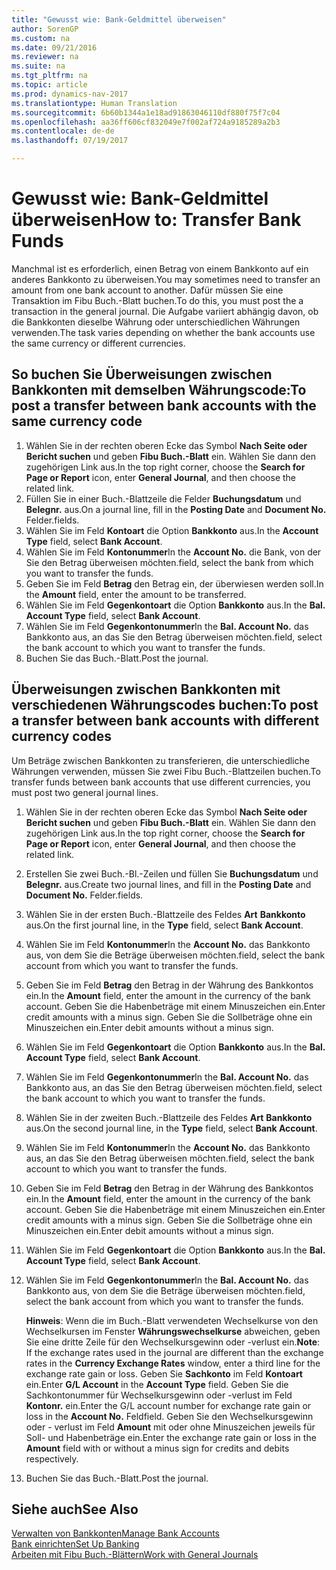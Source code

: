 ```yaml
---
title: "Gewusst wie: Bank-Geldmittel überweisen"
author: SorenGP
ms.custom: na
ms.date: 09/21/2016
ms.reviewer: na
ms.suite: na
ms.tgt_pltfrm: na
ms.topic: article
ms.prod: dynamics-nav-2017
ms.translationtype: Human Translation
ms.sourcegitcommit: 6b60b1344a1e18ad91863046110df880f75f7c04
ms.openlocfilehash: aa36ff606cf832049e7f002af724a9185289a2b3
ms.contentlocale: de-de
ms.lasthandoff: 07/19/2017

---
```


# <a name="how-to-transfer-bank-funds"></a><span data-ttu-id="0755d-102">Gewusst wie: Bank-Geldmittel überweisen</span><span class="sxs-lookup"><span data-stu-id="0755d-102">How to: Transfer Bank Funds</span></span>
<span data-ttu-id="0755d-103">Manchmal ist es erforderlich, einen Betrag von einem Bankkonto auf ein anderes Bankkonto zu überweisen.</span><span class="sxs-lookup"><span data-stu-id="0755d-103">You may sometimes need to transfer an amount from one bank account to another.</span></span> <span data-ttu-id="0755d-104">Dafür müssen Sie eine Transaktion im Fibu Buch.-Blatt buchen.</span><span class="sxs-lookup"><span data-stu-id="0755d-104">To do this, you must post the a transaction in the general journal.</span></span> <span data-ttu-id="0755d-105">Die Aufgabe variiert abhängig davon, ob die Bankkonten dieselbe Währung oder unterschiedlichen Währungen verwenden.</span><span class="sxs-lookup"><span data-stu-id="0755d-105">The task varies depending on whether the bank accounts use the same currency or different currencies.</span></span>

## <a name="to-post-a-transfer-between-bank-accounts-with-the-same-currency-code"></a><span data-ttu-id="0755d-106">So buchen Sie Überweisungen zwischen Bankkonten mit demselben Währungscode:</span><span class="sxs-lookup"><span data-stu-id="0755d-106">To post a transfer between bank accounts with the same currency code</span></span>
1. <span data-ttu-id="0755d-107">Wählen Sie in der rechten oberen Ecke das Symbol **Nach Seite oder Bericht suchen** und geben **Fibu Buch.-Blatt** ein. Wählen Sie dann den zugehörigen Link aus.</span><span class="sxs-lookup"><span data-stu-id="0755d-107">In the top right corner, choose the **Search for Page or Report** icon, enter **General Journal**, and then choose the related link.</span></span>
2. <span data-ttu-id="0755d-108">Füllen Sie in einer Buch.-Blattzeile die Felder **Buchungsdatum** und **Belegnr.** aus.</span><span class="sxs-lookup"><span data-stu-id="0755d-108">On a journal line, fill in the **Posting Date** and **Document No.**</span></span> <span data-ttu-id="0755d-109">Felder.</span><span class="sxs-lookup"><span data-stu-id="0755d-109">fields.</span></span>
3. <span data-ttu-id="0755d-110">Wählen Sie im Feld **Kontoart** die Option **Bankkonto** aus.</span><span class="sxs-lookup"><span data-stu-id="0755d-110">In the **Account Type** field, select **Bank Account**.</span></span>
4. <span data-ttu-id="0755d-111">Wählen Sie im Feld **Kontonummer**</span><span class="sxs-lookup"><span data-stu-id="0755d-111">In the **Account No.**</span></span> <span data-ttu-id="0755d-112">die Bank, von der Sie den Betrag überweisen möchten.</span><span class="sxs-lookup"><span data-stu-id="0755d-112">field, select the bank from which you want to transfer the funds.</span></span>
5. <span data-ttu-id="0755d-113">Geben Sie im Feld **Betrag** den Betrag ein, der überwiesen werden soll.</span><span class="sxs-lookup"><span data-stu-id="0755d-113">In the **Amount** field, enter the amount to be transferred.</span></span>
6. <span data-ttu-id="0755d-114">Wählen Sie im Feld **Gegenkontoart** die Option **Bankkonto** aus.</span><span class="sxs-lookup"><span data-stu-id="0755d-114">In the **Bal. Account Type** field, select **Bank Account**.</span></span>
7. <span data-ttu-id="0755d-115">Wählen Sie im Feld **Gegenkontonummer**</span><span class="sxs-lookup"><span data-stu-id="0755d-115">In the **Bal. Account No.**</span></span> <span data-ttu-id="0755d-116">das Bankkonto aus, an das Sie den Betrag überweisen möchten.</span><span class="sxs-lookup"><span data-stu-id="0755d-116">field, select the bank account to which you want to transfer the funds.</span></span>
8. <span data-ttu-id="0755d-117">Buchen Sie das Buch.-Blatt.</span><span class="sxs-lookup"><span data-stu-id="0755d-117">Post the journal.</span></span>

## <a name="to-post-a-transfer-between-bank-accounts-with-different-currency-codes"></a><span data-ttu-id="0755d-118">Überweisungen zwischen Bankkonten mit verschiedenen Währungscodes buchen:</span><span class="sxs-lookup"><span data-stu-id="0755d-118">To post a transfer between bank accounts with different currency codes</span></span>
<span data-ttu-id="0755d-119">Um Beträge zwischen Bankkonten zu transferieren, die unterschiedliche Währungen verwenden, müssen Sie zwei Fibu Buch.-Blattzeilen buchen.</span><span class="sxs-lookup"><span data-stu-id="0755d-119">To transfer funds between bank accounts that use different currencies, you must post two general journal lines.</span></span>

1. <span data-ttu-id="0755d-120">Wählen Sie in der rechten oberen Ecke das Symbol **Nach Seite oder Bericht suchen** und geben **Fibu Buch.-Blatt** ein. Wählen Sie dann den zugehörigen Link aus.</span><span class="sxs-lookup"><span data-stu-id="0755d-120">In the top right corner, choose the **Search for Page or Report** icon, enter **General Journal**, and then choose the related link.</span></span>
2. <span data-ttu-id="0755d-121">Erstellen Sie zwei Buch.-Bl.-Zeilen und füllen Sie **Buchungsdatum** und **Belegnr.** aus.</span><span class="sxs-lookup"><span data-stu-id="0755d-121">Create two journal lines, and fill in the **Posting Date** and **Document No.**</span></span> <span data-ttu-id="0755d-122">Felder.</span><span class="sxs-lookup"><span data-stu-id="0755d-122">fields.</span></span>
3. <span data-ttu-id="0755d-123">Wählen Sie in der ersten Buch.-Blattzeile des Feldes **Art** **Bankkonto** aus.</span><span class="sxs-lookup"><span data-stu-id="0755d-123">On the first journal line, in the **Type** field, select **Bank Account**.</span></span>
4. <span data-ttu-id="0755d-124">Wählen Sie im Feld **Kontonummer**</span><span class="sxs-lookup"><span data-stu-id="0755d-124">In the **Account No.**</span></span> <span data-ttu-id="0755d-125">das Bankkonto aus, von dem Sie die Beträge überweisen möchten.</span><span class="sxs-lookup"><span data-stu-id="0755d-125">field, select the bank account from which you want to transfer the funds.</span></span>
5. <span data-ttu-id="0755d-126">Geben Sie im Feld **Betrag** den Betrag in der Währung des Bankkontos ein.</span><span class="sxs-lookup"><span data-stu-id="0755d-126">In the **Amount** field, enter the amount in the currency of the bank account.</span></span> <span data-ttu-id="0755d-127">Geben Sie die Habenbeträge mit einem Minuszeichen ein.</span><span class="sxs-lookup"><span data-stu-id="0755d-127">Enter credit amounts with a minus sign.</span></span> <span data-ttu-id="0755d-128">Geben Sie die Sollbeträge ohne ein Minuszeichen ein.</span><span class="sxs-lookup"><span data-stu-id="0755d-128">Enter debit amounts without a minus sign.</span></span>
6. <span data-ttu-id="0755d-129">Wählen Sie im Feld **Gegenkontoart** die Option **Bankkonto** aus.</span><span class="sxs-lookup"><span data-stu-id="0755d-129">In the **Bal. Account Type** field, select **Bank Account**.</span></span>
7. <span data-ttu-id="0755d-130">Wählen Sie im Feld **Gegenkontonummer**</span><span class="sxs-lookup"><span data-stu-id="0755d-130">In the **Bal. Account No.**</span></span> <span data-ttu-id="0755d-131">das Bankkonto aus, an das Sie den Betrag überweisen möchten.</span><span class="sxs-lookup"><span data-stu-id="0755d-131">field, select the bank account to which you want to transfer the funds.</span></span>
8. <span data-ttu-id="0755d-132">Wählen Sie in der zweiten Buch.-Blattzeile des Feldes **Art** **Bankkonto** aus.</span><span class="sxs-lookup"><span data-stu-id="0755d-132">On the second journal line, in the **Type** field, select **Bank Account**.</span></span>
9. <span data-ttu-id="0755d-133">Wählen Sie im Feld **Kontonummer**</span><span class="sxs-lookup"><span data-stu-id="0755d-133">In the **Account No.**</span></span> <span data-ttu-id="0755d-134">das Bankkonto aus, an das Sie den Betrag überweisen möchten.</span><span class="sxs-lookup"><span data-stu-id="0755d-134">field, select the bank account to which you want to transfer the funds.</span></span>
10. <span data-ttu-id="0755d-135">Geben Sie im Feld **Betrag** den Betrag in der Währung des Bankkontos ein.</span><span class="sxs-lookup"><span data-stu-id="0755d-135">In the **Amount** field, enter the amount in the currency of the bank account.</span></span> <span data-ttu-id="0755d-136">Geben Sie die Habenbeträge mit einem Minuszeichen ein.</span><span class="sxs-lookup"><span data-stu-id="0755d-136">Enter credit amounts with a minus sign.</span></span> <span data-ttu-id="0755d-137">Geben Sie die Sollbeträge ohne ein Minuszeichen ein.</span><span class="sxs-lookup"><span data-stu-id="0755d-137">Enter debit amounts without a minus sign.</span></span>
11. <span data-ttu-id="0755d-138">Wählen Sie im Feld **Gegenkontoart** die Option **Bankkonto** aus.</span><span class="sxs-lookup"><span data-stu-id="0755d-138">In the **Bal. Account Type** field, select **Bank Account**.</span></span>  
12. <span data-ttu-id="0755d-139">Wählen Sie im Feld **Gegenkontonummer**</span><span class="sxs-lookup"><span data-stu-id="0755d-139">In the **Bal. Account No.**</span></span> <span data-ttu-id="0755d-140">das Bankkonto aus, von dem Sie die Beträge überweisen möchten.</span><span class="sxs-lookup"><span data-stu-id="0755d-140">field, select the bank account from which you want to transfer the funds.</span></span>

    <span data-ttu-id="0755d-141">**Hinweis**: Wenn die im Buch.-Blatt verwendeten Wechselkurse von den Wechselkursen im Fenster **Währungswechselkurse** abweichen, geben Sie eine dritte Zeile für den Wechselkursgewinn oder -verlust ein.</span><span class="sxs-lookup"><span data-stu-id="0755d-141">**Note**: If the exchange rates used in the journal are different than the exchange rates in the **Currency Exchange Rates** window, enter a third line for the exchange rate gain or loss.</span></span> <span data-ttu-id="0755d-142">Geben Sie **Sachkonto** im Feld **Kontoart** ein.</span><span class="sxs-lookup"><span data-stu-id="0755d-142">Enter **G/L Account** in the **Account Type** field.</span></span> <span data-ttu-id="0755d-143">Geben Sie die Sachkontonummer für Wechselkursgewinn oder -verlust im Feld **Kontonr.** ein.</span><span class="sxs-lookup"><span data-stu-id="0755d-143">Enter the G/L account number for exchange rate gain or loss in the **Account No.**</span></span> <span data-ttu-id="0755d-144">Feld</span><span class="sxs-lookup"><span data-stu-id="0755d-144">field.</span></span> <span data-ttu-id="0755d-145">Geben Sie den Wechselkursgewinn oder - verlust im Feld **Amount** mit oder ohne Minuszeichen jeweils für Soll- und Habenbeträge ein.</span><span class="sxs-lookup"><span data-stu-id="0755d-145">Enter the exchange rate gain or loss in the **Amount** field with or without a minus sign for credits and debits respectively.</span></span>
13. <span data-ttu-id="0755d-146">Buchen Sie das Buch.-Blatt.</span><span class="sxs-lookup"><span data-stu-id="0755d-146">Post the journal.</span></span>

## <a name="see-also"></a><span data-ttu-id="0755d-147">Siehe auch</span><span class="sxs-lookup"><span data-stu-id="0755d-147">See Also</span></span>  
[<span data-ttu-id="0755d-148">Verwalten von Bankkonten</span><span class="sxs-lookup"><span data-stu-id="0755d-148">Manage Bank Accounts</span></span>](bank-manage-bank-accounts.md)  
[<span data-ttu-id="0755d-149">Bank einrichten</span><span class="sxs-lookup"><span data-stu-id="0755d-149">Set Up Banking</span></span>](bank-setup-banking.md)  
[<span data-ttu-id="0755d-150">Arbeiten mit Fibu Buch.-Blättern</span><span class="sxs-lookup"><span data-stu-id="0755d-150">Work with General Journals</span></span>](ui-work-general-journals.md)

